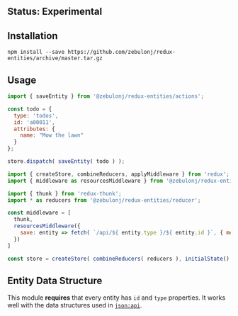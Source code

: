 ## Status: Experimental

## Installation

```shell
npm install --save https://github.com/zebulonj/redux-entities/archive/master.tar.gz
```

## Usage

```js
import { saveEntity } from '@zebulonj/redux-entities/actions';

const todo = {
  type: 'todos',
  id: 'a00011',
  attributes: {
    name: "Mow the lawn"
  }
};

store.dispatch( saveEntity( todo ) );
```

```js
import { createStore, combineReducers, applyMiddleware } from 'redux';
import { middleware as resourcesMiddleware } from '@zebulonj/redux-entities';

import { thunk } from 'redux-thunk';
import * as reducers from '@zebulonj/redux-entities/reducer';

const middleware = [
  thunk,
  resourcesMiddleware({
    save: entity => fetch( `/api/${ entity.type }/${ entity.id }`, { method: 'POST', body: entity })
  })
]

const store = createStore( combineReducers( reducers ), initialState(), applyMiddleware( middleware ) );
```

## Entity Data Structure

This module **requires** that every entity has `id` and `type` properties. It works well with the data structures used in [`json:api`](http://jsonapi.org/).
